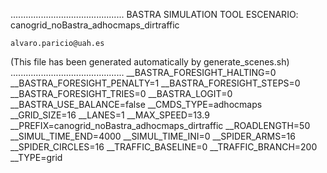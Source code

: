 .............................................
    BASTRA SIMULATION TOOL
    ESCENARIO: canogrid_noBastra_adhocmaps_dirtraffic

    alvaro.paricio@uah.es
(This file has been generated automatically by generate_scenes.sh)
.............................................
__BASTRA_FORESIGHT_HALTING=0
__BASTRA_FORESIGHT_PENALTY=1
__BASTRA_FORESIGHT_STEPS=0
__BASTRA_FORESIGHT_TRIES=0
__BASTRA_LOGIT=0
__BASTRA_USE_BALANCE=false
__CMDS_TYPE=adhocmaps
__GRID_SIZE=16
__LANES=1
__MAX_SPEED=13.9
__PREFIX=canogrid_noBastra_adhocmaps_dirtraffic
__ROADLENGTH=50
__SIMUL_TIME_END=4000
__SIMUL_TIME_INI=0
__SPIDER_ARMS=16
__SPIDER_CIRCLES=16
__TRAFFIC_BASELINE=0
__TRAFFIC_BRANCH=200
__TYPE=grid
